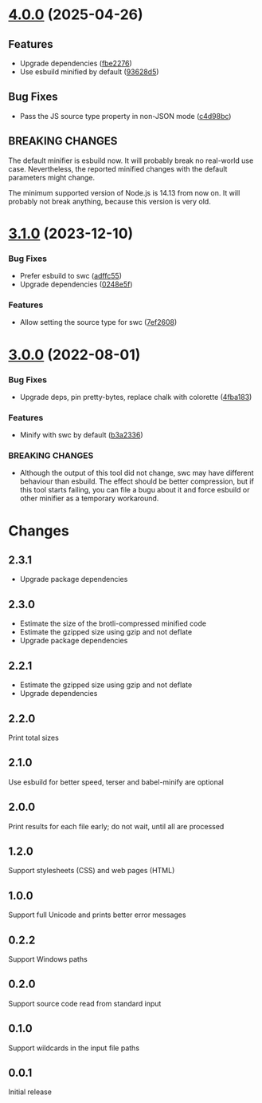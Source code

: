 # [4.0.0](https://github.com/prantlf/minified-size/compare/v3.1.0...v4.0.0) (2025-04-26)

## Features

* Upgrade dependencies ([fbe2276](https://github.com/prantlf/minified-size/commit/fbe22760367530e890fd25c18f5e7ecacbd0bfa1))
* Use esbuild minified by default ([93628d5](https://github.com/prantlf/minified-size/commit/93628d54258926cba29756a3e24133439271119f))

## Bug Fixes

* Pass the JS source type property in non-JSON mode ([c4d98bc](https://github.com/prantlf/minified-size/commit/c4d98bcac7a56483d6c339258f04f4038f8dbbf2))

## BREAKING CHANGES

The default minifier is esbuild now. It will probably
break no real-world use case. Nevertheless, the reported minified
changes with the default parameters might change.

The minimum supported version of Node.js is 14.13 from
now on. It will probably not break anything, because this version is
very old.

# [3.1.0](https://github.com/prantlf/minified-size/compare/v3.0.0...v3.1.0) (2023-12-10)


### Bug Fixes

* Prefer esbuild to swc ([adffc55](https://github.com/prantlf/minified-size/commit/adffc551881e511f774388820439e5b0a9e4ede2))
* Upgrade dependencies ([0248e5f](https://github.com/prantlf/minified-size/commit/0248e5f270c48d93aeea6b16bd8f3d8486d0f8a6))


### Features

* Allow setting the source type for swc ([7ef2608](https://github.com/prantlf/minified-size/commit/7ef2608e52022e1a33fc749480fc88d09c7ee666))

# [3.0.0](https://github.com/prantlf/minified-size/compare/v2.3.1...v3.0.0) (2022-08-01)


### Bug Fixes

* Upgrade deps, pin pretty-bytes, replace chalk with colorette ([4fba183](https://github.com/prantlf/minified-size/commit/4fba18369271e6288417b3dfa73d2eea22ab0296))


### Features

* Minify with swc by default ([b3a2336](https://github.com/prantlf/minified-size/commit/b3a2336cea11098f53f090578a9298e4c78178ab))


### BREAKING CHANGES

* Although the output of this tool did not change,
swc may have different behaviour than esbuild. The effect should
be better compression, but if this tool starts failing, you can
file a bugu about it and force esbuild or other minifier
as a temporary workaround.

# Changes

## 2.3.1

* Upgrade package dependencies

## 2.3.0

* Estimate the size of the brotli-compressed minified code
* Estimate the gzipped size using gzip and not deflate
* Upgrade package dependencies

## 2.2.1

* Estimate the gzipped size using gzip and not deflate
* Upgrade dependencies

## 2.2.0

Print total sizes

## 2.1.0

Use esbuild for better speed, terser and babel-minify are optional

## 2.0.0

Print results for each file early; do not wait, until all are processed

## 1.2.0

Support stylesheets (CSS) and web pages (HTML)

## 1.0.0

Support full Unicode and prints better error messages

## 0.2.2

Support Windows paths

## 0.2.0

Support source code read from standard input

## 0.1.0

Support wildcards in the input file paths

## 0.0.1

Initial release
